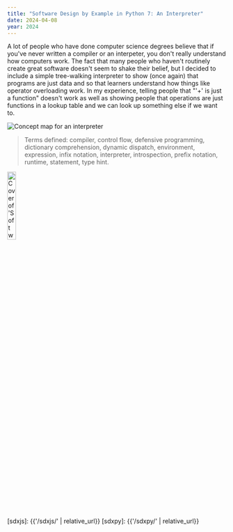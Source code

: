 ```yaml
---
title: "Software Design by Example in Python 7: An Interpreter"
date: 2024-04-08
year: 2024
---
```


A lot of people who have done computer science degrees believe that
if you've never written a compiler or an interpeter,
you don't really understand how computers work.
The fact that many people who haven't routinely create great software
doesn't seem to shake their belief,
but I decided to include a simple tree-walking interpreter to show (once again)
that programs are just data
and so that learners understand how things like operator overloading work.
In my experience,
telling people that "'+' is just a function"
doesn't work as well as showing people that operations are just functions in a lookup table
and we can look up something else if we want to.

<img class="centered" src="{{'/sdxpy/interp/concept_map.svg' | relative_url}}" alt="Concept map for an interpreter"/>

> Terms defined: compiler, control flow, defensive programming, dictionary comprehension, dynamic dispatch, environment, expression, infix notation, interpreter, introspection, prefix notation, runtime, statement, type hint.

<img src="{{'/sdxpy/sdxpy-cover.png' | relative_url}}" alt="Cover of 'Software Design by Example'" width="20%" class="centered">

[sdxjs]: {{'/sdxjs/' | relative_url}}
[sdxpy]: {{'/sdxpy/' | relative_url}}
